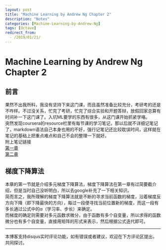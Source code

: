 ```yaml
---
layout: post
title: "Machine Learning by Andrew Ng Chapter 2"
description: "Notes"
categories: [Machine-Learning-by-Andrew-Ng]
tags: [Octave]
redirect_from:
  - /2019/01/21/
---
```

# Machine Learning by Andrew Ng Chapter 2
 
 ## 前言  
果然不出我所料，我没有坚持下来这门课，而且虽然准备比较充分，考研考的还是不咋样。不过没关系，忙完了考研，忙完了综合实验和开题答辩，放假回家总算有时间补一下这门课了。入坑ML要学的东西有很多，从这门课开始抓紧学咯。  
突然发现coursera的resource栏里有每节课的学习笔记，那以后就不详细记笔记了，markdown语法自己本身也用的不好，强行记笔记还比较耽误时间，这样就在笔记的基础上把重点难点和自己不会的整理一下就好。  
附上笔记链接  
[第一章](https://www.coursera.org/learn/machine-learning/resources/JXWWS)  
[第二章](https://www.coursera.org/learn/machine-learning/resources/QQx8l)  

## 梯度下降算法  
本章的第一节就是介绍多元梯度下降算法，梯度下降算法在第一章有过简要截介绍，但是当时自己没听明白，所以去google补充了一下相关知识。  
简而言之，我所理解的梯度下降算法就是不断的寻求当前函数的梯度，沿着梯度反方向下降（即下降最快的方向），每过一段便寻找当前位置新的梯度，而这一段有多长通过公式中的α（学习率、步长）来确定。  
而梯度的确定则需要对多元函数求微分，由于函数有多个自变量，所以求得的函数微分也有多个自变量，直接用矩阵的形式来表示，然后根据公式迭代即可。
  
---
本博客支持disqus实时评论功能，如有错误或者建议，欢迎在下方评论区提出，共同探讨。
